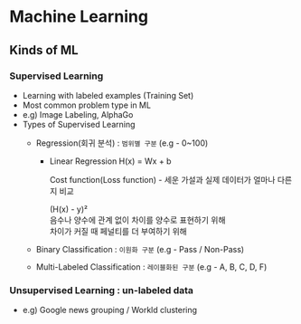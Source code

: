 # Machine Learning

## Kinds of ML

### Supervised Learning  
 - Learning with labeled examples (Training Set)
 - Most common problem type in ML
 - e.g) Image Labeling, AlphaGo
 - Types of Supervised Learning
   - Regression(회귀 분석) : `범위별 구분` (e.g - 0~100)  
     - Linear Regression
       H(x) = Wx + b  
       
       Cost function(Loss function) - 세운 가설과 실제 데이터가 얼마나 다른지 비교  
       
       (H(x) - y)²  
       음수나 양수에 관계 없이 차이를 양수로 표현하기 위해  
       차이가 커질 때 페널티를 더 부여하기 위해  
  
   - Binary Classification : `이원화 구분` (e.g - Pass / Non-Pass)
   - Multi-Labeled Classification : `레이블화된 구분` (e.g - A, B, C, D, F)


### Unsupervised Learning : un-labeled data  
 - e.g) Google news grouping / Workld clustering  

